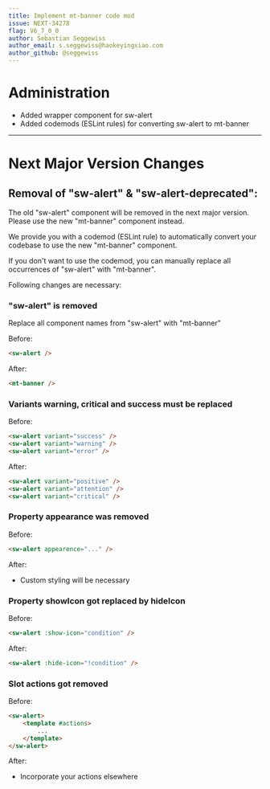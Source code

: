 ```yaml
---
title: Implement mt-banner code mod
issue: NEXT-34278
flag: V6_7_0_0
author: Sebastian Seggewiss
author_email: s.seggewiss@haokeyingxiao.com
author_github: @seggewiss
---
```

# Administration
* Added wrapper component for sw-alert
* Added codemods (ESLint rules) for converting sw-alert to mt-banner
___
# Next Major Version Changes
## Removal of "sw-alert" & "sw-alert-deprecated":
The old "sw-alert" component will be removed in the next major version. Please use the new "mt-banner" component instead.

We provide you with a codemod (ESLint rule) to automatically convert your codebase to use the new "mt-banner" component.

If you don't want to use the codemod, you can manually replace all occurrences of "sw-alert" with "mt-banner".

Following changes are necessary:

### "sw-alert" is removed
Replace all component names from "sw-alert" with "mt-banner"

Before:
```html
<sw-alert />
```
After:
```html
<mt-banner />
```

### Variants warning, critical and success must be replaced
Before:
```html
<sw-alert variant="success" />
<sw-alert variant="warning" />
<sw-alert variant="error" />
```

After:
```html
<sw-alert variant="positive" />
<sw-alert variant="attention" />
<sw-alert variant="critical" />
```

### Property appearance was removed
Before:
```html
<sw-alert appearence="..." />
```

After:
- Custom styling will be necessary

### Property showIcon got replaced by hideIcon
Before:
```html
<sw-alert :show-icon="condition" />
```

After:
```html
<sw-alert :hide-icon="!condition" />
```

### Slot actions got removed
Before:
```html
<sw-alert>
    <template #actions>
        ...
    </template>
</sw-alert>
```

After:
- Incorporate your actions elsewhere

